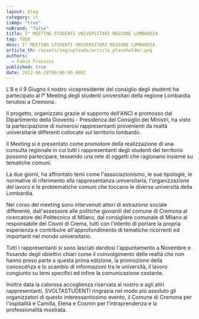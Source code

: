 ```yaml
---
layout: blog
category: it
isAmp: "true"
noBrand: "false"
title: I° MEETING STUDENTI UNIVERSITARI REGIONE LOMBARDIA
tag: TODO
desc: I° MEETING STUDENTI UNIVERSITARI REGIONE LOMBARDIA
article_th: /assets/img/uploads/article_placeholder.png
authors:
  - Fabio Frassini
published: true
date: 2012-06-29T00:00:00.000Z
---
```


L'8 e il 9 Giugno il nostro vicepresidente del consiglio degli studenti ha partecipato al I° Meeting degli studenti universitari della regione Lombardia tenutosi a Cremona.

Il progetto, organizzato grazie al supporto dell'ANCI e promosso dal Dipartimento della Gioventù - Presidenza del Consiglio dei Ministri, ha visto la partecipazione di numerosi rappresentanti provenienti da realtà universitarie differenti collocate sul territorio lombardo.

Il Meeting si è presentato come promotore della realizzazione di una consulta regionale in cui tutti i rappresentanti degli studenti del territorio possono partecipare, tessendo una rete di oggetti che ragionano insieme su tematiche comuni.

La due giorni, ha affrontato temi come l'associazionismo, le sue tipologie, le normative di riferimento alla rappresentanza universitaria, l'organizzazione del lavoro e le problematiche comuni che toccano le diverse università della Lombardia.

Nel corso del meeting sono intervenuti attori di estrazione sociale differente, dall'assessore alle politiche giovanili del comune di Cremona al ricercatore del Politecnico di Milano, dal consigliere comunale di Milano al responsabile del Cisvol di Crema, tutti con l'intento di portare la propria esperienza e contribuire all'approfondimento di tematiche ricorrenti ed importanti nel mondo universitario.

Tutti i rappresentanti si sono lasciati dandosi l'appuntamento a Novembre e fissando degli obiettivi chiari come il coinvolgimento delle realtà che non hanno preso parte a questa prima edizione, la promozione della conoscenza e lo scambio di informazioni tra le università, il lavoro congiunto su temi specifici ed infine la comunicazione costante.

Inoltre data la calorosa accoglienza riservata al nostro e agli altri rappresentanti, SVOLTASTUDENTI ringrazia nel modo più assoluto gli organizzatori di questo interessantissimo evento, il Comune di Cremona per l'ospitalità e Camilla, Elena e Cosmin per l'intraprendenza e la professionalità mostrata.
